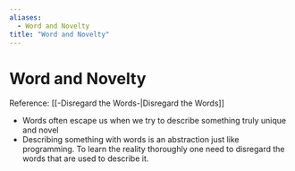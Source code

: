 ```yaml
---
aliases:
  - Word and Novelty
title: "Word and Novelty"
---
```


# Word and Novelty

Reference: [[-Disregard the Words-|Disregard the Words]]

- Words often escape us when we try to describe something truly unique and novel
- Describing something with words is an abstraction just like programming. To learn the reality thoroughly one need to disregard the words that are used to describe it.